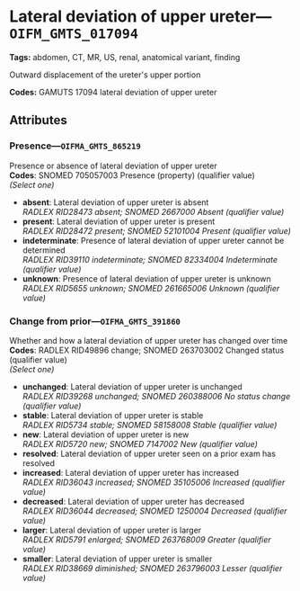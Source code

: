 # Lateral deviation of upper ureter—`OIFM_GMTS_017094`

**Tags:** abdomen, CT, MR, US, renal, anatomical variant, finding

Outward displacement of the ureter's upper portion

**Codes:** GAMUTS 17094 lateral deviation of upper ureter

## Attributes

### Presence—`OIFMA_GMTS_865219`

Presence or absence of lateral deviation of upper ureter  
**Codes**: SNOMED 705057003 Presence (property) (qualifier value)  
*(Select one)*

- **absent**: Lateral deviation of upper ureter is absent  
_RADLEX RID28473 absent; SNOMED 2667000 Absent (qualifier value)_
- **present**: Lateral deviation of upper ureter is present  
_RADLEX RID28472 present; SNOMED 52101004 Present (qualifier value)_
- **indeterminate**: Presence of lateral deviation of upper ureter cannot be determined  
_RADLEX RID39110 indeterminate; SNOMED 82334004 Indeterminate (qualifier value)_
- **unknown**: Presence of lateral deviation of upper ureter is unknown  
_RADLEX RID5655 unknown; SNOMED 261665006 Unknown (qualifier value)_

### Change from prior—`OIFMA_GMTS_391860`

Whether and how a lateral deviation of upper ureter has changed over time  
**Codes**: RADLEX RID49896 change; SNOMED 263703002 Changed status (qualifier value)  
*(Select one)*

- **unchanged**: Lateral deviation of upper ureter is unchanged  
_RADLEX RID39268 unchanged; SNOMED 260388006 No status change (qualifier value)_
- **stable**: Lateral deviation of upper ureter is stable  
_RADLEX RID5734 stable; SNOMED 58158008 Stable (qualifier value)_
- **new**: Lateral deviation of upper ureter is new  
_RADLEX RID5720 new; SNOMED 7147002 New (qualifier value)_
- **resolved**: Lateral deviation of upper ureter seen on a prior exam has resolved  
- **increased**: Lateral deviation of upper ureter has increased  
_RADLEX RID36043 increased; SNOMED 35105006 Increased (qualifier value)_
- **decreased**: Lateral deviation of upper ureter has decreased  
_RADLEX RID36044 decreased; SNOMED 1250004 Decreased (qualifier value)_
- **larger**: Lateral deviation of upper ureter is larger  
_RADLEX RID5791 enlarged; SNOMED 263768009 Greater (qualifier value)_
- **smaller**: Lateral deviation of upper ureter is smaller  
_RADLEX RID38669 diminished; SNOMED 263796003 Lesser (qualifier value)_